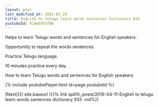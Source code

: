 ```yaml
---
layout: post
last_modified_at: 2021-03-29
title: English to Telugu learn words sentences dictionary 919 
youtubeId: hLAe03hSf80
---
```

 
 
Helps to learn Telugu words and sentences for English speakers.

Opportunitiy to repeat the words sentences. 

Practice Telugu language. 
 
10 minutes practice every day. 
 
How to learn Telugu words and sentences for English speakers 
 
{% include youtubePlayer.html id=page.youtubeId %}
 
 
[Next]({{ site.baseurl }}{% link  split1/_posts/2016-04-11-English to telugu learn words sentences dictionary 933 .md%})
 
